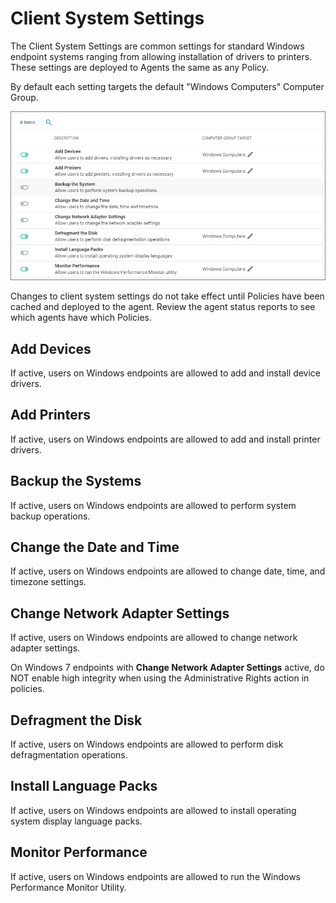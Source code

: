 [title]: # (Client System Settings)
[tags]: # (admin,configuration)
[priority]: # (10)
# Client System Settings

The Client System Settings are common settings for standard Windows endpoint systems ranging from allowing installation of drivers to printers. These settings are deployed to Agents the same as any Policy.

By default each setting targets the default "Windows Computers" Computer Group.

![client system settings](images/client-system-settings.png "Switches to active client system settings for Windows endpoints")

Changes to client system settings do not take effect until Policies have been cached and deployed to the agent. Review the agent status reports to see which agents have which Policies.

## Add Devices

If active, users on Windows endpoints are allowed to add and install device drivers.

## Add Printers

If active, users on Windows endpoints are allowed to add and install printer drivers.

## Backup the Systems

If active, users on Windows endpoints are allowed to perform system backup operations.

## Change the Date and Time

If active, users on Windows endpoints are allowed to change date, time, and timezone settings.

## Change Network Adapter Settings

If active, users on Windows endpoints are allowed to change network adapter settings.

On Windows 7 endpoints with __Change Network Adapter Settings__ active, do NOT enable high integrity when using the Administrative Rights action in policies.

## Defragment the Disk

If active, users on Windows endpoints are allowed to perform disk defragmentation operations.

## Install Language Packs

If active, users on Windows endpoints are allowed to install operating system display language packs.

## Monitor Performance

If active, users on Windows endpoints are allowed to run the Windows Performance Monitor Utility.
